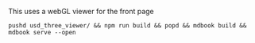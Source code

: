 This uses a webGL viewer for the front page

    pushd usd_three_viewer/ && npm run build && popd && mdbook build && mdbook serve --open